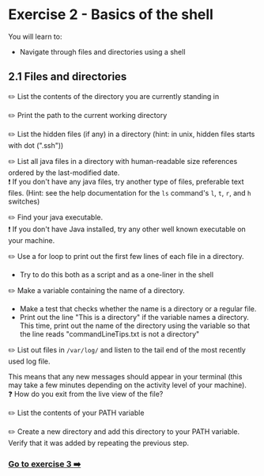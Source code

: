 # Exercise 2 - Basics of the shell

You will learn to:

- Navigate through files and directories using a shell

## 2.1 Files and directories

:pencil2: List the contents of the directory you are currently standing in

:pencil2: Print the path to the current working directory

:pencil2: List the hidden files (if any) in a directory (hint: in unix, hidden files starts with dot (".ssh"))

:pencil2: List all java files in a directory with human-readable size references ordered
  by the last-modified date.         
:exclamation: If you don't have any java files, try another type of files, preferable text files. (Hint: see the help documentation for the `ls` command's `l`, `t`, `r`, and `h` switches)

:pencil2: Find your java executable.          
:exclamation: If you don't have Java installed, try any other well known executable on your machine.

:pencil2: Use a for loop to print out the first few lines of each file in a directory.
  - Try to do this both as a script and as a one-liner in the shell

:pencil2: Make a variable containing the name of a directory. 
  - Make a test that checks whether the name is a directory or a regular file.
  - Print out the line "This is a directory" if the variable names a directory. This time, print out the name of
  the directory using the variable so that the line reads "commandLineTips.txt
  is not a directory"

:pencil2: List out files in `/var/log/` and listen to the tail end of the most recently
  used log file. 
  
This means that any new messages should appear in your terminal (this may take a few minutes depending on the activity level of your
  machine).               
:question: How do you exit from the live view of the file?

:pencil2: List the contents of your PATH variable

:pencil2: Create a new directory and add this directory to your PATH variable. Verify that it was added by repeating the previous step.

### [Go to exercise 3 :arrow_right:](./exercise-3.md)
